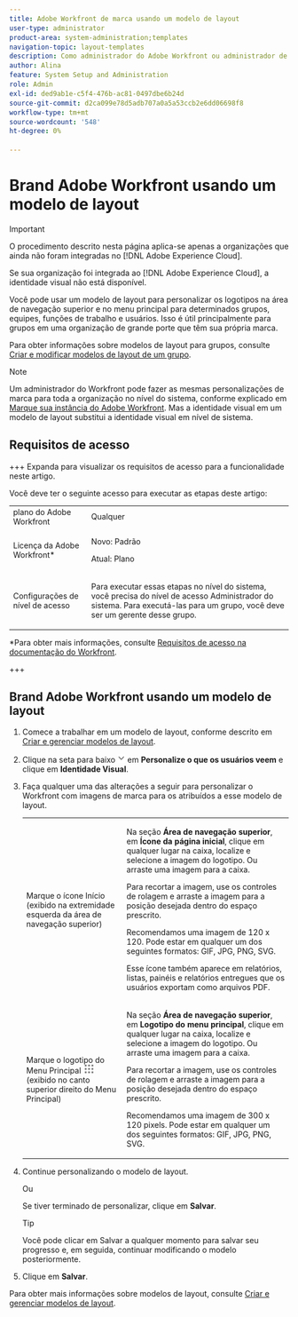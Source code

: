 ```yaml
---
title: Adobe Workfront de marca usando um modelo de layout
user-type: administrator
product-area: system-administration;templates
navigation-topic: layout-templates
description: Como administrador do Adobe Workfront ou administrador de grupo, você pode usar um modelo de layout para personalizar os logotipos na área de navegação superior e no menu principal para determinados grupos, equipes, funções de trabalho e usuários. Isso é útil principalmente para grupos em uma organização de grande porte que têm sua própria marca.
author: Alina
feature: System Setup and Administration
role: Admin
exl-id: ded9ab1e-c5f4-476b-ac81-0497dbe6b24d
source-git-commit: d2ca099e78d5adb707a0a5a53ccb2e6dd06698f8
workflow-type: tm+mt
source-wordcount: '548'
ht-degree: 0%

---
```


# Brand Adobe Workfront usando um modelo de layout

<!--Audited: 09/2024-->

>[!IMPORTANT]
>
>O procedimento descrito nesta página aplica-se apenas a organizações que ainda não foram integradas no [!DNL Adobe Experience Cloud].
>
> Se sua organização foi integrada ao [!DNL Adobe Experience Cloud], a identidade visual não está disponível.

Você pode usar um modelo de layout para personalizar os logotipos na área de navegação superior e no menu principal para determinados grupos, equipes, funções de trabalho e usuários. Isso é útil principalmente para grupos em uma organização de grande porte que têm sua própria marca.

Para obter informações sobre modelos de layout para grupos, consulte [Criar e modificar modelos de layout de um grupo](../../../administration-and-setup/manage-groups/work-with-group-objects/create-and-modify-a-groups-layout-templates.md).

>[!NOTE]
>
>Um administrador do Workfront pode fazer as mesmas personalizações de marca para toda a organização no nível do sistema, conforme explicado em [Marque sua instância do Adobe Workfront](../../../administration-and-setup/customize-workfront/brand-workfront/brand-your-workfront-instance.md). Mas a identidade visual em um modelo de layout substitui a identidade visual em nível de sistema.
><!--
>Maybe add a section about deleting these 2 settings to revert to default branding?
>-->

## Requisitos de acesso

+++ Expanda para visualizar os requisitos de acesso para a funcionalidade neste artigo.

Você deve ter o seguinte acesso para executar as etapas deste artigo:

<table style="table-layout:auto"> 
 <col> 
 <col> 
 <tbody> 
  <tr> 
   <td role="rowheader">plano do Adobe Workfront</td> 
   <td>Qualquer</td> 
  </tr> 
  <tr> 
   <td role="rowheader">Licença da Adobe Workfront*</td> 
   <td><p>Novo: Padrão</p>
  <p> Atual: Plano</p>
   </td> 
  </tr> 
  <tr> 
   <td role="rowheader">Configurações de nível de acesso</td> 
   <td> <p>Para executar essas etapas no nível do sistema, você precisa do nível de acesso Administrador do sistema.
Para executá-las para um grupo, você deve ser um gerente desse grupo.</p> </td> 
  </tr> 
 </tbody> 
</table>

*Para obter mais informações, consulte [Requisitos de acesso na documentação do Workfront](/help/quicksilver/administration-and-setup/add-users/access-levels-and-object-permissions/access-level-requirements-in-documentation.md).

+++

## Brand Adobe Workfront usando um modelo de layout

1. Comece a trabalhar em um modelo de layout, conforme descrito em [Criar e gerenciar modelos de layout](../../../administration-and-setup/customize-workfront/use-layout-templates/create-and-manage-layout-templates.md).
1. Clique na seta para baixo ![Seta para baixo](assets/dropdown-arrow.png) em **Personalize o que os usuários veem** e clique em **Identidade Visual**.
1. Faça qualquer uma das alterações a seguir para personalizar o Workfront com imagens de marca para os atribuídos a esse modelo de layout.

   <table style="table-layout:auto"> 
    <col> 
    <col> 
    <tbody> 
     <tr> 
      <td role="rowheader"> <p>Marque o ícone Início <span style="font-weight: normal;"> (exibido na extremidade esquerda da área de navegação superior)</span></p> </td> 
      <td> <p>Na seção <strong>Área de navegação superior</strong>, em <strong>Ícone da página inicial</strong>, clique em qualquer lugar na caixa, localize e selecione a imagem do logotipo. Ou arraste uma imagem para a caixa.</p> <p>Para recortar a imagem, use os controles de rolagem e arraste a imagem para a posição desejada dentro do espaço prescrito.</p> <p>Recomendamos uma imagem de 120 x 120. Pode estar em qualquer um dos seguintes formatos: GIF, JPG, PNG, SVG.</p> <p>Esse ícone também aparece em relatórios, listas, painéis e relatórios entregues que os usuários exportam como arquivos PDF.</p> </td> 
     </tr> 
     <tr> 
      <td role="rowheader"> <p>Marque o logotipo <span style="font-weight: normal;"> do Menu Principal <img src="assets/main-menu-icon.png"> (exibido no canto superior direito do Menu Principal)</span></p> </td> 
      <td> <p> <p> <p>Na seção <strong>Área de navegação superior</strong>, em <strong>Logotipo do menu principal</strong>, clique em qualquer lugar na caixa, localize e selecione a imagem do logotipo. Ou arraste uma imagem para a caixa.</p> <p>Para recortar a imagem, use os controles de rolagem e arraste a imagem para a posição desejada dentro do espaço prescrito.</p> <p>Recomendamos uma imagem de 300 x 120 pixels. Pode estar em qualquer um dos seguintes formatos: GIF, JPG, PNG, SVG.</p> </p> </p> </td> 
     </tr> 
    </tbody> 
   </table>

1. Continue personalizando o modelo de layout.

   Ou

   Se tiver terminado de personalizar, clique em **Salvar**.

   >[!TIP]
   >
   >Você pode clicar em Salvar a qualquer momento para salvar seu progresso e, em seguida, continuar modificando o modelo posteriormente.

1. Clique em **Salvar**.

Para obter mais informações sobre modelos de layout, consulte [Criar e gerenciar modelos de layout](../../../administration-and-setup/customize-workfront/use-layout-templates/create-and-manage-layout-templates.md).
